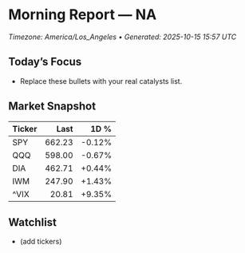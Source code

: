 # Morning Report — NA
_Timezone: America/Los_Angeles • Generated: 2025-10-15 15:57 UTC_

## Today’s Focus
- Replace these bullets with your real catalysts list.

## Market Snapshot
| Ticker | Last | 1D % |
|---|---:|---:|
| SPY | 662.23 | -0.12% |
| QQQ | 598.00 | -0.67% |
| DIA | 462.71 | +0.44% |
| IWM | 247.90 | +1.43% |
| ^VIX | 20.81 | +9.35% |

## Watchlist
- (add tickers)
